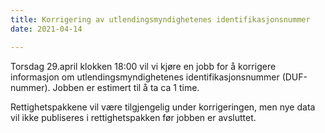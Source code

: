 ```yaml
---
title: Korrigering av utlendingsmyndighetenes identifikasjonsnummer
date: 2021-04-14

---
```


Torsdag 29.april klokken 18:00 vil vi kjøre en jobb for å korrigere informasjon om utlendingsmyndighetenes identifikasjonsnummer (DUF-nummer). Jobben er estimert til å ta ca 1 time. 

Rettighetspakkene vil være tilgjengelig under korrigeringen, men nye data vil ikke publiseres i rettighetspakken før jobben er avsluttet. 
